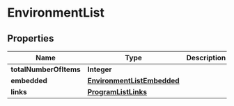 

# EnvironmentList

## Properties

Name | Type | Description | Notes
------------ | ------------- | ------------- | -------------
**totalNumberOfItems** | **Integer** |  |  [optional]
**embedded** | [**EnvironmentListEmbedded**](EnvironmentListEmbedded.md) |  |  [optional]
**links** | [**ProgramListLinks**](ProgramListLinks.md) |  |  [optional]




